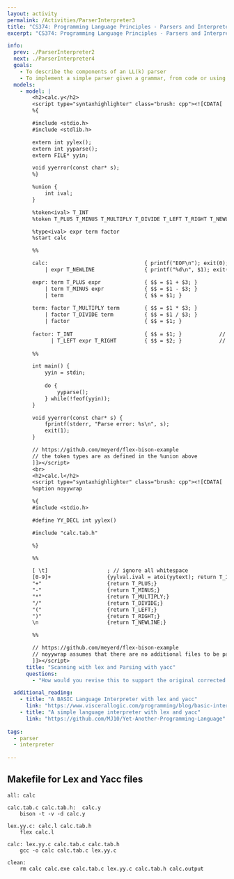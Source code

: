 ```yaml
---
layout: activity
permalink: /Activities/ParserInterpreter3
title: "CS374: Programming Language Principles - Parsers and Interpreters"
excerpt: "CS374: Programming Language Principles - Parsers and Interpreters"

info: 
  prev: ./ParserInterpreter2
  next: ./ParserInterpreter4
  goals: 
    - To describe the components of an LL(k) parser
    - To implement a simple parser given a grammar, from code or using tools such as lex and yacc
  models:
    - model: |
        <h2>calc.y</h2>
        <script type="syntaxhighlighter" class="brush: cpp"><![CDATA[
        %{

        #include <stdio.h>
        #include <stdlib.h>

        extern int yylex();
        extern int yyparse();
        extern FILE* yyin;

        void yyerror(const char* s);
        %}

        %union {
            int ival;
        }

        %token<ival> T_INT
        %token T_PLUS T_MINUS T_MULTIPLY T_DIVIDE T_LEFT T_RIGHT T_NEWLINE

        %type<ival> expr term factor
        %start calc

        %%

        calc:                               { printf("EOF\n"); exit(0); }
            | expr T_NEWLINE                { printf("%d\n", $1); exit(0); } // no return value needed, no type

        expr: term T_PLUS expr              { $$ = $1 + $3; }
            | term T_MINUS expr             { $$ = $1 - $3; }
            | term                          { $$ = $1; }
            
        term: factor T_MULTIPLY term        { $$ = $1 * $3; }
            | factor T_DIVIDE term          { $$ = $1 / $3; }
            | factor                        { $$ = $1; }
            
        factor: T_INT                       { $$ = $1; }            // just resolve the value!
              | T_LEFT expr T_RIGHT         { $$ = $2; }            // expr will resolve to a value!
              
        %%

        int main() {
            yyin = stdin;
            
            do {
                yyparse();
            } while(!feof(yyin));
        }

        void yyerror(const char* s) {
            fprintf(stderr, "Parse error: %s\n", s);
            exit(1);
        }

        // https://github.com/meyerd/flex-bison-example
        // the token types are as defined in the %union above
        ]]></script> 
        <br>
        <h2>calc.l</h2>
        <script type="syntaxhighlighter" class="brush: cpp"><![CDATA[
        %option noyywrap       

        %{
        #include <stdio.h>

        #define YY_DECL int yylex()

        #include "calc.tab.h"

        %}

        %%

        [ \t]	                ; // ignore all whitespace
        [0-9]+		            {yylval.ival = atoi(yytext); return T_INT;}
        "+"		                {return T_PLUS;}
        "-"		                {return T_MINUS;}
        "*"		                {return T_MULTIPLY;}
        "/"		                {return T_DIVIDE;}
        "("		                {return T_LEFT;}
        ")"		                {return T_RIGHT;}
        \n                      {return T_NEWLINE;}

        %%

        // https://github.com/meyerd/flex-bison-example
        // noyywrap assumes that there are no additional files to be parsed
        ]]></script>         
      title: "Scanning with lex and Parsing with yacc"
      questions:
        - "How would you revise this to support the original corrected LL(1) grammar?"

  additional_reading:
    - title: "A BASIC Language Interpreter with lex and yacc"
      link: "https://www.viscerallogic.com/programming/blog/basic-interpreter-part-i/"
    - title: "A simple language interpreter with lex and yacc"
      link: "https://github.com/MJ10/Yet-Another-Programming-Language"
      
tags:
  - parser
  - interpreter
  
---
```


## Makefile for Lex and Yacc files

```
all: calc

calc.tab.c calc.tab.h:	calc.y
	bison -t -v -d calc.y

lex.yy.c: calc.l calc.tab.h
	flex calc.l

calc: lex.yy.c calc.tab.c calc.tab.h
	gcc -o calc calc.tab.c lex.yy.c

clean:
	rm calc calc.exe calc.tab.c lex.yy.c calc.tab.h calc.output
```
